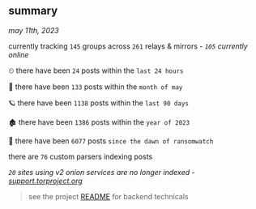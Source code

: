 
## summary
_may 11th, 2023_

currently tracking `145` groups across `261` relays & mirrors - _`105` currently online_

⏲ there have been `24` posts within the `last 24 hours`

🦈 there have been `133` posts within the `month of may`

🪐 there have been `1138` posts within the `last 90 days`

🏚 there have been `1386` posts within the `year of 2023`

🦕 there have been `6077` posts `since the dawn of ransomwatch`

there are `76` custom parsers indexing posts

_`20` sites using v2 onion services are no longer indexed - [support.torproject.org](https://support.torproject.org/onionservices/v2-deprecation/)_

> see the project [README](https://github.com/joshhighet/ransomwatch#ransomwatch--) for backend technicals
